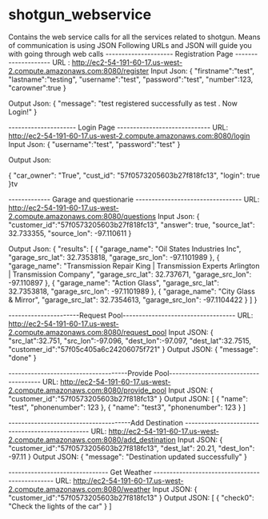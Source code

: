 # shotgun_webservice
Contains the web service calls for all the services related to shotgun.
Means of communication is using JSON
Following URLs and JSON will guide you with going through web calls
--------------------- Registration Page --------------------
URL : http://ec2-54-191-60-17.us-west-2.compute.amazonaws.com:8080/register
Input Json:
{
	"firstname":"test",
	"lastname":"testing",
	"username":"test",
	"password":"test",
	"number":123,
	"carowner":true
}

Output Json:
{
  "message": "test registered successfully as test .  Now Login!"
}

--------------------- Login Page -----------------------------
URL: http://ec2-54-191-60-17.us-west-2.compute.amazonaws.com:8080/login
Input Json:
{
	"username":"test",
	"password":"test"
}

Output Json:

{
  "car_owner": "True",
  "cust_id": "57f0573205603b27f818fc13",
  "login": true
}tv

------------- Garage and questionarie ---------------------------------
URL: http://ec2-54-191-60-17.us-west-2.compute.amazonaws.com:8080/questions
Input Json:
{
	"customer_id":"57f0573205603b27f818fc13",
	"answer": true,
	"source_lat": 32.733355,
	"source_lon": -97.110611
}

Output Json:
{
  "results": [
    {
      "garage_name": "Oil States Industries Inc",
      "garage_src_lat": 32.7353818,
      "garage_src_lon": -97.1101989
    },
    {
      "garage_name": "Transmission Repair King | Transmission Experts Arlington | Transmission Company",
      "garage_src_lat": 32.737671,
      "garage_src_lon": -97.110897
    },
    {
      "garage_name": "Action Glass",
      "garage_src_lat": 32.7353818,
      "garage_src_lon": -97.1101989
    },
    {
      "garage_name": "City Glass & Mirror",
      "garage_src_lat": 32.7354613,
      "garage_src_lon": -97.1104422
    }
  ]
}

----------------------Request Pool-----------------------------------
URL: http://ec2-54-191-60-17.us-west-2.compute.amazonaws.com:8080/request_pool
Input JSON:
{
	"src_lat":32.751,
	"src_lon":-97.096,
	"dest_lon":-97.097,
	"dest_lat":32.7515,
	"customer_id":"57f05c405a6c24206075f721"
}
Output JSON:
{
  "message": "done"
}

-------------------------------------Provide Pool--------------------------------------
URL: http://ec2-54-191-60-17.us-west-2.compute.amazonaws.com:8080/provide_pool
Input JSON:
{
	"customer_id":"57f0573205603b27f818fc13"
}
Output JSON:
[
  {
    "name": "test",
    "phonenumber": 123
  },
  {
    "name": "test3",
    "phonenumber": 123
  }
]


--------------------------------------Add Destination ------------------------------------------------
URL: http://ec2-54-191-60-17.us-west-2.compute.amazonaws.com:8080/add_destination
Input JSON:
{
	"customer_id":"57f0573205603b27f818fc13",
	"dest_lat": 20.21,
	"dest_lon": -97.11
}
Output JSON:
{
  "message": "Destination updated successfully"
}


------------------------------- Get Weather -----------------------------------------------
URL: http://ec2-54-191-60-17.us-west-2.compute.amazonaws.com:8080/weather
Input JSON:
{
	"customer_id":"57f0573205603b27f818fc13"
}
Output JSON:
[
  {
    "check0": "Check the lights of the car"
  }
]
